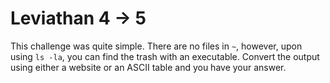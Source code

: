 # Leviathan 4 -> 5
This challenge was quite simple. There are no files in `~`, however, upon using `ls -la`, you can find the trash with an executable. Convert the output using either a website or an ASCII table and you have your answer.